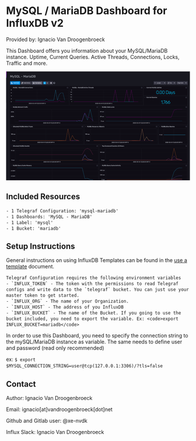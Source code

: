 # MySQL / MariaDB Dashboard for InfluxDB v2

Provided by: Ignacio Van Droogenbroeck

This Dashboard offers you information about your MySQL/MariaDB instance. Uptime, Current Queries. Active Threads, Connections, Locks, Traffic and more.

![Dashboard Screenshot](screenshot.png)

## Included Resources

    - 1 Telegraf Configuration: 'mysql-mariadb'
    - 1 Dashboards: 'MySQL - MariaDB'
    - 1 Label: 'mysql'
    - 1 Bucket: 'mariadb'

## Setup Instructions

General instructions on using InfluxDB Templates can be found in the [use a template](../docs/use_a_template.md) document.
    
    Telegraf Configuration requires the following environment variables
    - `INFLUX_TOKEN` - The token with the permissions to read Telegraf configs and write data to the `telegraf` bucket. You can just use your master token to get started.
    - `INFLUX_ORG` - The name of your Organization.
    - `INFLUX_HOST` - The address of you InfluxDB
    - `INFLUX_BUCKET` - The name of the Bucket. If you going to use the bucket included, you need to export the variable. Ex: <code>export INFLUX_BUCKET=mariadb</code>

In order to use this Dashboard, you need to specify the connection string to the mySQL/MariaDB instance as variable. The same needs to define user and password (read only recommended)

ex: <code>$ export $MYSQL_CONNECTION_STRING=user@tcp(127.0.0.1:3306)/?tls=false</code>

## Contact

Author: Ignacio Van Droogenbroeck

Email: ignacio[at]vandroogenbroeck[dot]net

Github and Gitlab user: @xe-nvdk 

Influx Slack: Ignacio Van Droogenbroeck

